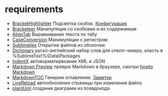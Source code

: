 requirements
============
- [BracketHighlighter](https://packagecontrol.io/packages/BracketHighlighter) Подсветка скобок. [Конфигурация](bh_install.md)
- [Bracketeer](https://packagecontrol.io/packages/Bracketeer) Манипуляции со скобками и их содержимым
- [AlignTab](https://github.com/randy3k/AlignTab#getting-start) Выравнивание текста по табу
- [CaseConversion](https://packagecontrol.io/packages/Case%20Conversion) Манимуляции с регистром
- [Sublimeiles](https://github.com/al63/SublimeFiles#usage) Открытие файлов из оболочки
- [Dictionary](https://app.box.com/dict) руско-английский набор слов для спелл-чекера, класть в %SublimeText%\Data\Packages
- [IndentX](https://packagecontrol.io/packages/IndentX) автоворматирвоание XML и JSON
- [Markdown Preview](https://packagecontrol.io/packages/Markdown%20Preview) преврю Markdown в браузере, смотри [howto Markdown](https://github.com/mcgr0g/dotfiles/blob/master/sublime/howto.md#markdown)
- [MarkdownTOC](https://github.com/naokazuterada/MarkdownTOC) Генерим оглавление. [Заметки](howto.md#markdown)
- [LiveReload](https://packagecontrol.io/packages/LiveReload) автообноление страницы при изменения файла
- [plantUml](https://github.com/jvantuyl/sublime_diagram_plugin) создание диаграмм из псевдокода
